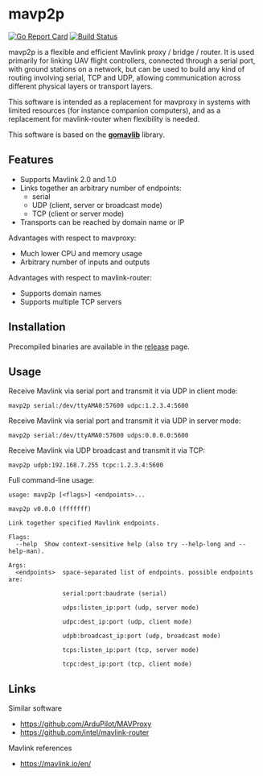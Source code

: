 
# mavp2p

[![Go Report Card](https://goreportcard.com/badge/github.com/gswly/mavp2p)](https://goreportcard.com/report/github.com/gswly/mavp2p)
[![Build Status](https://travis-ci.org/gswly/mavp2p.svg?branch=master)](https://travis-ci.org/gswly/mavp2p)

mavp2p is a flexible and efficient Mavlink proxy / bridge / router. It is used primarily for linking UAV flight controllers, connected through a serial port, with ground stations on a network, but can be used to build any kind of routing involving serial, TCP and UDP, allowing communication across different physical layers or transport layers.

This software is intended as a replacement for mavproxy in systems with limited resources (for instance companion computers), and as a replacement for mavlink-router when flexibility is needed.

This software is based on the [**gomavlib**](https://github.com/gswly/gomavlib) library.

## Features

* Supports Mavlink 2.0 and 1.0
* Links together an arbitrary number of endpoints:
  * serial
  * UDP (client, server or broadcast mode)
  * TCP (client or server mode)
* Transports can be reached by domain name or IP

Advantages with respect to mavproxy:
* Much lower CPU and memory usage
* Arbitrary number of inputs and outputs

Advantages with respect to mavlink-router:
* Supports domain names
* Supports multiple TCP servers

## Installation

Precompiled binaries are available in the [release](https://github.com/gswly/mavp2p/releases) page.

## Usage

Receive Mavlink via serial port and transmit it via UDP in client mode:
```
mavp2p serial:/dev/ttyAMA0:57600 udpc:1.2.3.4:5600
```

Receive Mavlink via serial port and transmit it via UDP in server mode:
```
mavp2p serial:/dev/ttyAMA0:57600 udps:0.0.0.0:5600
```

Receive Mavlink via UDP broadcast and transmit it via TCP:
```
mavp2p udpb:192.168.7.255 tcpc:1.2.3.4:5600
```

Full command-line usage:
```
usage: mavp2p [<flags>] <endpoints>...

mavp2p v0.0.0 (fffffff)

Link together specified Mavlink endpoints.

Flags:
  --help  Show context-sensitive help (also try --help-long and --help-man).

Args:
  <endpoints>  space-separated list of endpoints. possible endpoints are:

               serial:port:baudrate (serial)

               udps:listen_ip:port (udp, server mode)

               udpc:dest_ip:port (udp, client mode)

               udpb:broadcast_ip:port (udp, broadcast mode)

               tcps:listen_ip:port (tcp, server mode)

               tcpc:dest_ip:port (tcp, client mode)
```

## Links

Similar software
* https://github.com/ArduPilot/MAVProxy
* https://github.com/intel/mavlink-router

Mavlink references
* https://mavlink.io/en/
